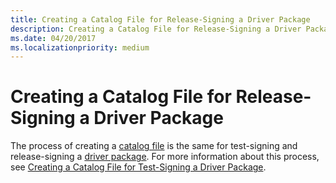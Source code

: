 ```yaml
---
title: Creating a Catalog File for Release-Signing a Driver Package
description: Creating a Catalog File for Release-Signing a Driver Package
ms.date: 04/20/2017
ms.localizationpriority: medium
---
```


# Creating a Catalog File for Release-Signing a Driver Package


The process of creating a [catalog file](catalog-files.md) is the same for test-signing and release-signing a [driver package](driver-packages.md). For more information about this process, see [Creating a Catalog File for Test-Signing a Driver Package](creating-a-catalog-file-for-test-signing-a-driver-package.md).

 

 





